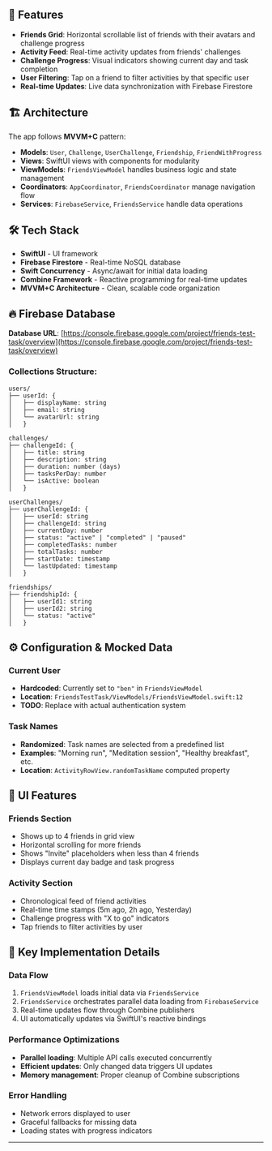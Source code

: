 ## 🎯 Features

- **Friends Grid**: Horizontal scrollable list of friends with their avatars and challenge progress
- **Activity Feed**: Real-time activity updates from friends' challenges
- **Challenge Progress**: Visual indicators showing current day and task completion
- **User Filtering**: Tap on a friend to filter activities by that specific user
- **Real-time Updates**: Live data synchronization with Firebase Firestore

## 🏗️ Architecture

The app follows **MVVM+C** pattern:

- **Models**: `User`, `Challenge`, `UserChallenge`, `Friendship`, `FriendWithProgress`
- **Views**: SwiftUI views with components for modularity
- **ViewModels**: `FriendsViewModel` handles business logic and state management
- **Coordinators**: `AppCoordinator`, `FriendsCoordinator` manage navigation flow
- **Services**: `FirebaseService`, `FriendsService` handle data operations

## 🛠️ Tech Stack

- **SwiftUI** - UI framework
- **Firebase Firestore** - Real-time NoSQL database
- **Swift Concurrency** - Async/await for initial data loading
- **Combine Framework** - Reactive programming for real-time updates
- **MVVM+C Architecture** - Clean, scalable code organization

## 🔥 Firebase Database

**Database URL**: [https://console.firebase.google.com/project/friends-test-task/overview](https://console.firebase.google.com/project/friends-test-task/overview)

### Collections Structure:

```
users/
├── userId: {
│   ├── displayName: string
│   ├── email: string
│   └── avatarUrl: string
│   }

challenges/
├── challengeId: {
│   ├── title: string
│   ├── description: string
│   ├── duration: number (days)
│   ├── tasksPerDay: number
│   └── isActive: boolean
│   }

userChallenges/
├── userChallengeId: {
│   ├── userId: string
│   ├── challengeId: string
│   ├── currentDay: number
│   ├── status: "active" | "completed" | "paused"
│   ├── completedTasks: number
│   ├── totalTasks: number
│   ├── startDate: timestamp
│   └── lastUpdated: timestamp
│   }

friendships/
├── friendshipId: {
│   ├── userId1: string
│   ├── userId2: string
│   └── status: "active"
│   }
```

## ⚙️ Configuration & Mocked Data

### Current User
- **Hardcoded**: Currently set to `"ben"` in `FriendsViewModel`
- **Location**: `FriendsTestTask/ViewModels/FriendsViewModel.swift:12`
- **TODO**: Replace with actual authentication system

### Task Names
- **Randomized**: Task names are selected from a predefined list
- **Examples**: "Morning run", "Meditation session", "Healthy breakfast", etc.
- **Location**: `ActivityRowView.randomTaskName` computed property

## 📱 UI Features

### Friends Section
- Shows up to 4 friends in grid view
- Horizontal scrolling for more friends
- Shows "Invite" placeholders when less than 4 friends
- Displays current day badge and task progress

### Activity Section
- Chronological feed of friend activities
- Real-time time stamps (5m ago, 2h ago, Yesterday)
- Challenge progress with "X to go" indicators
- Tap friends to filter activities by user

## 📝 Key Implementation Details

### Data Flow
1. `FriendsViewModel` loads initial data via `FriendsService`
2. `FriendsService` orchestrates parallel data loading from `FirebaseService`
3. Real-time updates flow through Combine publishers
4. UI automatically updates via SwiftUI's reactive bindings

### Performance Optimizations
- **Parallel loading**: Multiple API calls executed concurrently
- **Efficient updates**: Only changed data triggers UI updates
- **Memory management**: Proper cleanup of Combine subscriptions

### Error Handling
- Network errors displayed to user
- Graceful fallbacks for missing data
- Loading states with progress indicators

---